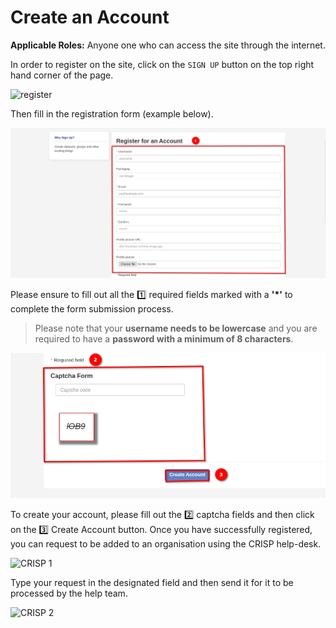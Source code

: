 # Create an Account

**Applicable Roles:** Anyone one who can access the site through the internet.

In order to register on the site, click on the `SIGN UP` button on the top right hand corner of the page.

![register](img/registration-1.png)

Then fill in the registration form (example below).

![register](img/registration-2.png)

Please ensure to fill out all the 1️⃣ required fields marked with a **'*'** to complete the form submission process.

> Please note that your **username needs to be lowercase** and you are required to have a **password with a minimum of 8 characters**.

![register](img/registration-3.png)

To create your account, please fill out the 2️⃣ captcha fields and then click on the 3️⃣ Create Account button. Once you have successfully registered, you can request to be added to an organisation using the CRISP help-desk.

![CRISP 1](img/crisp-1.png)

Type your request in the designated field and then send it for it to be processed by the help team.

![CRISP 2](img/crisp-2.png)

